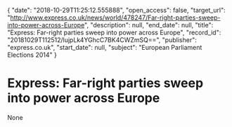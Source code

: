 {
  "date": "2018-10-29T11:25:12.555888", 
  "open_access": false, 
  "target_url": "http://www.express.co.uk/news/world/478247/Far-right-parties-sweep-into-power-across-Europe", 
  "description": null, 
  "end_date": null, 
  "title": "Express: Far-right parties sweep into power across Europe", 
  "record_id": "20181029T112512/lujpLk4YGhcC7BK4CWZmSQ==", 
  "publisher": "express.co.uk", 
  "start_date": null, 
  "subject": "European Parliament Elections 2014"
}

# Express: Far-right parties sweep into power across Europe

None